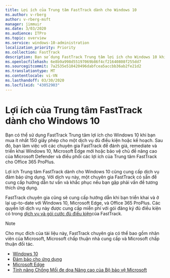 ```yaml
---
title: Lợi ích của Trung tâm FastTrack dành cho Windows 10
ms.author: v-rberg
author: v-rberg-msft
manager: jimmuir
ms.date: 3/03/2020
ms.audience: ITPro
ms.topic: overview
ms.service: windows-10-administration
localization_priority: Priority
ms.collection: FastTrack
description: Bạn sử dụng FastTrack Trung tâm lợi ích cho Windows 10 khi bạn mua ít *nhất* 150 giấy phép cho một dịch vụ đủ điều kiện hoặc kế hoạch.
ms.openlocfilehash: 6e8b9a998d55197069b86f4cf21640808f255dd7
ms.sourcegitcommit: 7a2535e510420496dabfcea5accbb36ab2fe21d2
ms.translationtype: MT
ms.contentlocale: vi-VN
ms.lasthandoff: 03/30/2020
ms.locfileid: "43052903"
---
```

# <a name="fasttrack-center-benefit-for-windows-10"></a>Lợi ích của Trung tâm FastTrack dành cho Windows 10

Bạn có thể sử dụng FastTrack Trung tâm lợi ích cho Windows 10 khi bạn mua ít nhất 150 giấy phép cho một dịch vụ đủ điều kiện hoặc kế hoạch. Sau đó, bạn làm việc với các chuyên gia FastTrack để đánh giá, remediate và triển khai Windows 10, Microsoft Edge mới hoặc bảo vệ chủ đề nâng cao của Microsoft Defender và điều phối các lợi ích của Trung tâm FastTrack cho Office 365 ProPlus. 

Lợi ích Trung tâm FastTrack dành cho Windows 10 cũng cung cấp dịch vụ đảm bảo ứng dụng. Với dịch vụ này, một chuyên gia FastTrack có sẵn để cung cấp hướng dẫn tư vấn và khắc phục nếu bạn gặp phải vấn đề tương thích ứng dụng. 

FastTrack chuyên gia cũng sẽ cung cấp hướng dẫn khi bạn triển khai và ở lại up-to-date với Windows 10, Microsoft Edge, và Office 365 ProPlus. Các quyền lợi dịch vụ này được cung cấp miễn phí với gói đăng ký đủ điều kiện có trong [dịch vụ và gói cước đủ điều kiện](M365-eligible-services-and-plans.md)của FastTrack.
  
> [!NOTE]
> Cho mục đích của tài liệu này, FastTrack chuyên gia có thể bao gồm nhân viên của Microsoft, Microsoft chấp thuận nhà cung cấp và Microsoft chấp thuận đối tác. 
    
- [Windows 10](Win-10-windows-10.md)
- [Đảm bảo cho ứng dụng](Win-10-app-assure.md)
- [Microsoft Edge](Win-10-microsoft-edge.md)
- [Tính năng Chống Mối đe dọa Nâng cao của Bộ bảo vệ Microsoft](Win-10-microsoft-defender-atp.md)

